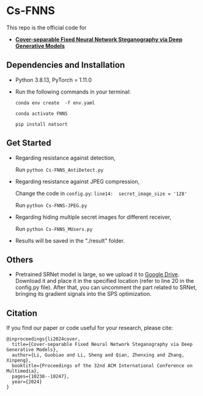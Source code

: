 # Cs-FNNS
This repo is the official code for

* [**Cover-separable Fixed Neural Network Steganography via Deep Generative Models**](https://arxiv.org/abs/2407.11405)

## Dependencies and Installation
- Python 3.8.13, PyTorch = 1.11.0
- Run the following commands in your terminal:

  `conda env create  -f env.yaml`

   `conda activate FNNS`

  `pip install natsort`


## Get Started
- Regarding resistance against detection,

   Run `python Cs-FNNS_AntiDetect.py` 

- Regarding resistance against JPEG compression,

   Change the code in `config.py`:  `line14:  secret_image_size = '128'`
  
   Run `python Cs-FNNS-JPEG.py`

- Regarding hiding multiple secret images for different receiver,
  
  Run `python Cs-FNNS_MUsers.py`

- Results will be saved in the "./result" folder.
    
## Others
- Pretrained SRNet model is large, so we upload it to [Google Drive](https://drive.google.com/drive/folders/1nZuBFTH0-bb9umTOO54Axap453N2mfa6?usp=sharing). Download it and place it in the specified location (refer to line 20 in the config.py file). After that, you can uncomment the part related to SRNet, bringing its gradient signals into the SPS optimization.

## Citation
If you find our paper or code useful for your research, please cite:
```
@inproceedings{li2024cover,
  title={Cover-separable Fixed Neural Network Steganography via Deep Generative Models},
  author={Li, Guobiao and Li, Sheng and Qian, Zhenxing and Zhang, Xinpeng},
  booktitle={Proceedings of the 32nd ACM International Conference on Multimedia},
  pages={10238--10247},
  year={2024}
}

```
